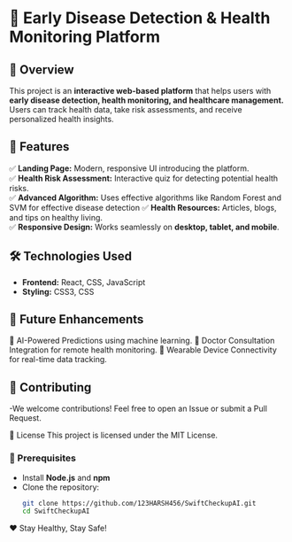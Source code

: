 # 🏥 Early Disease Detection & Health Monitoring Platform  

## 📖 Overview  
This project is an **interactive web-based platform** that helps users with **early disease detection, health monitoring, and healthcare management.** Users can track health data, take risk assessments, and receive personalized health insights.  

## 🌟 Features  
✅ **Landing Page:** Modern, responsive UI introducing the platform.    
✅ **Health Risk Assessment:** Interactive quiz for detecting potential health risks.  
✅ **Advanced Algorithm:** Uses effective algorithms like Random Forest and SVM for effective disease detection
✅ **Health Resources:** Articles, blogs, and tips on healthy living.  
✅ **Responsive Design:** Works seamlessly on **desktop, tablet, and mobile**.  

## 🛠️ Technologies Used  
- **Frontend:** React, CSS, JavaScript  
- **Styling:** CSS3, CSS  

## 🌟 Future Enhancements
🔹 AI-Powered Predictions using machine learning.
🔹 Doctor Consultation Integration for remote health monitoring.
🔹 Wearable Device Connectivity for real-time data tracking.

## 🌟 Contributing
-We welcome contributions! Feel free to open an Issue or submit a Pull Request.

📜 License
This project is licensed under the MIT License.

### 🔧 Prerequisites  
- Install **Node.js** and **npm**  
- Clone the repository:  
  ```sh
  git clone https://github.com/123HARSH456/SwiftCheckupAI.git
  cd SwiftCheckupAI

❤️ Stay Healthy, Stay Safe!
